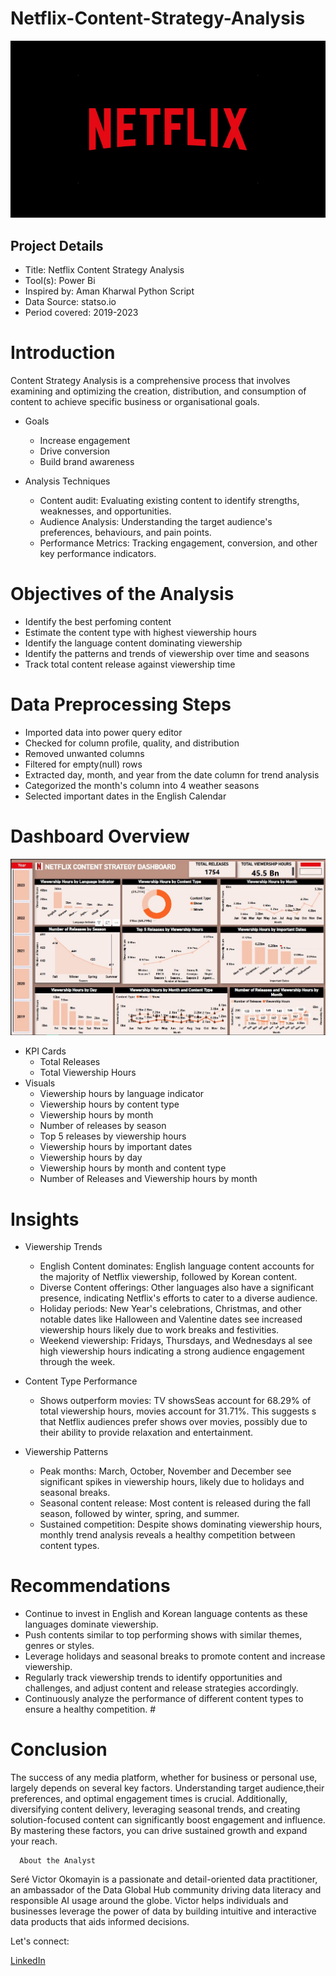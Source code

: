 # Netflix-Content-Strategy-Analysis
![](https://github.com/VictorOkomayin/Files/blob/main/images%20(4).png)

## Project Details
- Title: Netflix Content Strategy Analysis 
- Tool(s): Power Bi
- Inspired by: Aman Kharwal Python Script 
- Data Source: statso.io
- Period covered: 2019-2023

# Introduction 
Content Strategy Analysis is a comprehensive process that involves examining and optimizing the creation, distribution, and consumption of content to achieve specific business or organisational goals.

- Goals
   - Increase engagement
   - Drive conversion
   - Build brand awareness

- Analysis Techniques
   - Content audit: Evaluating existing content to identify strengths, weaknesses, and opportunities.
   - Audience Analysis: Understanding the target audience's preferences, behaviours, and pain points.
   - Performance Metrics: Tracking engagement, conversion, and other key performance indicators.

# Objectives of the Analysis 
- Identify the best perfoming content
- Estimate the content type with highest viewership hours
- Identify the language content dominating viewership
- Identify the patterns and trends of viewership over time and seasons
- Track total content release against viewership time

# Data Preprocessing Steps
- Imported data into power query editor
- Checked for column profile, quality, and distribution
- Removed unwanted columns
- Filtered for empty(null) rows
- Extracted day, month, and year from the date column for trend analysis
- Categorized the month's column into 4 weather seasons
- Selected important dates in the English Calendar

# Dashboard Overview

![](https://github.com/VictorOkomayin/Files/blob/main/netflix1_020832.jpg)

 - KPI Cards
   - Total Releases
   - Total Viewership Hours
 - Visuals
   - Viewership hours by language indicator
   - Viewership hours by content type
   - Viewership hours by month
   - Number of releases by season
   - Top 5 releases by viewership hours
   - Viewership hours by important dates
   - Viewership hours by day
   - Viewership hours by month and content type
   - Number of Releases and Viewership hours by month

# Insights 

- Viewership Trends
   - English Content dominates: English language content accounts for the majority of Netflix viewership, followed by   Korean content.
   - Diverse Content offerings: Other languages also have a significant presence, indicating Netflix's efforts to cater to a diverse audience.
   - Holiday periods: New Year's celebrations, Christmas, and other notable dates like Halloween and Valentine dates see increased viewership hours likely due to work breaks and festivities.
   - Weekend viewership: Fridays, Thursdays, and Wednesdays al see high viewership hours indicating a strong audience engagement through the week.
   
- Content Type Performance
   - Shows outperform movies: TV showsSeas account for 68.29% of total viewership hours, movies account for 31.71%. This suggests s that Netflix audiences prefer shows over movies, possibly due to their ability to provide relaxation and entertainment.
   
- Viewership Patterns
   - Peak months: March, October, November and December see significant spikes in viewership hours, likely due to holidays and seasonal breaks.
   - Seasonal content release: Most content is released during the fall season, followed by winter, spring, and summer.
   - Sustained competition: Despite shows dominating viewership hours, monthly trend analysis reveals a healthy competition between content types.
 
# Recommendations 
  - Continue to invest in English and Korean language contents as these languages dominate viewership.
  - Push contents similar to top performing shows with similar themes, genres or styles.
  - Leverage holidays and seasonal breaks to promote content and increase viewership.
  - Regularly track viewership trends to identify opportunities and challenges, and adjust content and release strategies accordingly.
  - Continuously analyze the performance of different content types to ensure a healthy competition. # 

# Conclusion 
The success of any media platform, whether for business or personal use, largely depends on several key factors. Understanding target audience,their preferences, and optimal engagement times is crucial. Additionally, diversifying content delivery, leveraging seasonal trends, and creating solution-focused content can significantly boost engagement and influence. By mastering these factors, you can drive sustained growth and expand your reach.

      About the Analyst
 Seré Victor Okomayin is a passionate and detail-oriented data practitioner, an ambassador of the Data Global Hub community driving data literacy and responsible AI usage around the globe. Victor helps individuals and businesses leverage the power of data by building intuitive and interactive data products that aids informed decisions. 

 Let's connect:

  [LinkedIn](https://www.linkedin.com/in/victorokomayin?utm_source=share&utm_campaign=share_via&utm_content=profile&utm_medium=android_app)
